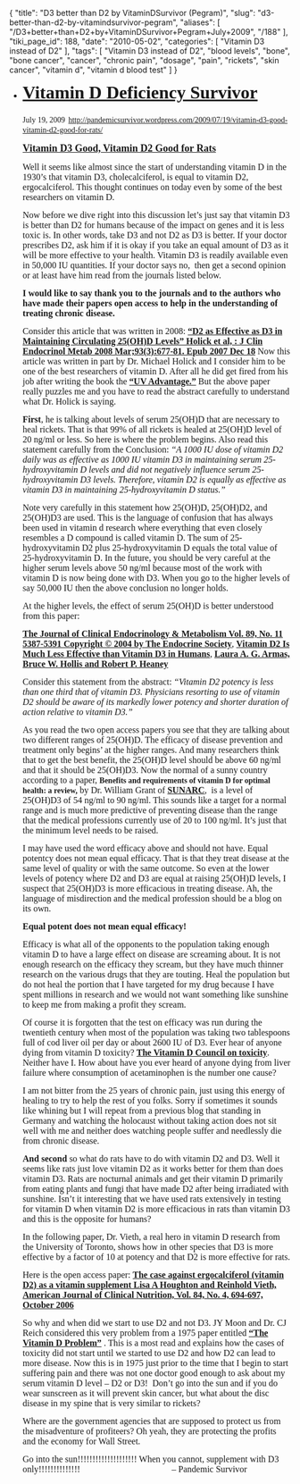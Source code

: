 {
    "title": "D3 better than D2 by VitaminDSurvivor (Pegram)",
    "slug": "d3-better-than-d2-by-vitamindsurvivor-pegram",
    "aliases": [
        "/D3+better+than+D2+by+VitaminDSurvivor+Pegram+July+2009",
        "/188"
    ],
    "tiki_page_id": 188,
    "date": "2010-05-02",
    "categories": [
        "Vitamin D3 instead of D2"
    ],
    "tags": [
        "Vitamin D3 instead of D2",
        "blood levels",
        "bone",
        "bone cancer",
        "cancer",
        "chronic pain",
        "dosage",
        "pain",
        "rickets",
        "skin cancer",
        "vitamin d",
        "vitamin d blood test"
    ]
}


<ul><li><p class="MsoNormal" style="line-height:normal;"><b><span style="font-size:24pt;font-family:'Times New Roman';"><a href="http://pandemicsurvivor.wordpress.com/">Vitamin D Deficiency Survivor</a></span></b></p><p><b></b></p><b></b>

<p class="MsoNormal" style="line-height:normal;"><span style="font-family:'Times New Roman';">July 19, 2009</span><b><span style="font-size:18pt;font-family:'Times New Roman';"> </span></b><span style="font-family:'Times New Roman';"><a href="http://pandemicsurvivor.wordpress.com/2009/07/19/vitamin-d3-good-vitamin-d2-good-for-rats/">http://pandemicsurvivor.wordpress.com/2009/07/19/vitamin-d3-good-vitamin-d2-good-for-rats/</a> </span></p><p></p>

<p class="MsoNormal" style="line-height:normal;"><b><span style="font-size:13.5pt;font-family:'Times New Roman';"><a href="http://pandemicsurvivor.wordpress.com/2009/07/19/vitamin-d3-good-vitamin-d2-good-for-rats/">Vitamin D3 Good, Vitamin D2 Good for Rats</a></span></b></p><p><b></b></p><b></b>

<p class="MsoNormal" style="line-height:normal;"><span style="font-size:12pt;font-family:'Times New Roman';">Well it seems like almost since the start of understanding vitamin D in the 1930’s that vitamin D3, cholecalciferol, is equal to vitamin D2, ergocalciferol. This thought continues on today even by some of the best researchers on vitamin D.</span></p><p></p>

<p class="MsoNormal" style="line-height:normal;"><span style="font-size:12pt;font-family:'Times New Roman';">Now before we dive right into this discussion let’s just say that vitamin D3 is better than D2 for humans because of the impact on genes and it is less toxic is. In other words, take D3 and not D2 as D3 is better. If your doctor prescribes D2, ask him if it is okay if you take an equal amount of D3 as it will be more effective to your health. Vitamin D3 is readily available even in 50,000 IU quantities. If your doctor says no,  then get a second opinion or at least have him read from the journals listed below.</span></p><p></p>

<p class="MsoNormal" style="line-height:normal;"><b><span style="font-size:12pt;font-family:'Times New Roman';">I would like to say thank you to the journals and to the authors who have made their papers open access to help in the understanding of treating chronic disease.</span></b><span style="font-size:12pt;font-family:'Times New Roman';"></span></p><p></p>

<p class="MsoNormal" style="line-height:normal;"><span style="font-size:12pt;font-family:'Times New Roman';">Consider this article that was written in 2008: <a href="http://www.pubmedcentral.nih.gov/articlerender.fcgi?tool=pubmed&pubmedid=18089691"><b>“D2 as Effective as D3 in Maintaining Circulating 25(OH)D Levels” Holick et al, : J Clin Endocrinol Metab 2008 Mar;93(3):677-81. Epub 2007 Dec 18</b></a> Now this article was written in part by Dr. Michael Holick and I consider him to be one of the best researchers of vitamin D. After all he did get fired from his job after writing the book the <a href="http://www.uvadvantage.org/"><b>“UV Advantage.”</b></a> But the above paper really puzzles me and you have to read the abstract carefully to understand what Dr. Holick is saying.</span></p><p></p>

<p class="MsoNormal" style="line-height:normal;"><b><span style="font-size:12pt;font-family:'Times New Roman';">First</span></b><span style="font-size:12pt;font-family:'Times New Roman';">, he is talking about levels of serum 25(OH)D that are necessary to heal rickets. That is that 99% of all rickets is healed at 25(OH)D level of 20 ng/ml or less. So here is where the problem begins. Also read this statement carefully from the Conclusion: <i>“A 1000 IU dose of vitamin D2 daily was as effective as 1000 IU vitamin D3 in maintaining serum 25-hydroxyvitamin D levels and did not negatively influence serum 25-hydroxyvitamin D3 levels. Therefore, vitamin D2 is equally as effective as vitamin D3 in maintaining 25-hydroxyvitamin D status.”</i></span></p><p></p>

<p class="MsoNormal" style="line-height:normal;"><span style="font-size:12pt;font-family:'Times New Roman';">Note very carefully in this statement how 25(OH)D, 25(OH)D2, and 25(OH)D3 are used. This is the language of confusion that has always been used in vitamin d research where everything that even closely resembles a D compound is called vitamin D. The sum of 25-hydroxyvitamin D2 plus 25-hydroxyvitamin D equals the total value of 25-hydroxyvitamin D. In the future, you should be very careful at the higher serum levels above 50 ng/ml because most of the work with vitamin D is now being done with D3. When you go to the higher levels of say 50,000 IU then the above conclusion no longer holds.</span></p><p></p>

<p class="MsoNormal" style="line-height:normal;"><span style="font-size:12pt;font-family:'Times New Roman';">At the higher levels, the effect of serum 25(OH)D is better understood from this paper:</span></p><p></p>

<p class="MsoNormal" style="line-height:normal;"><span style="font-size:12pt;font-family:'Times New Roman';"><a href="http://jcem.endojournals.org/cgi/content/full/89/11/5387"><b>The Journal of Clinical Endocrinology & Metabolism Vol. 89, No. 11 5387-5391 Copyright © 2004 by The Endocrine Society</b></a>, <a href="http://jcem.endojournals.org/cgi/content/full/89/11/5387"><b>Vitamin D2 Is Much Less Effective than Vitamin D3 in Humans</b></a>, <a href="http://jcem.endojournals.org/cgi/content/full/89/11/5387"><b>Laura A. G. Armas, Bruce W. Hollis and Robert P. Heaney</b></a></span></p><p></p>

<p class="MsoNormal" style="line-height:normal;"><span style="font-size:12pt;font-family:'Times New Roman';">Consider this statement from the abstract: <i>“Vitamin D2 potency is less than one third that of vitamin D3. Physicians resorting to use of vitamin D2 should be aware of its markedly lower potency and shorter duration of action relative to vitamin D3.”</i></span></p><p></p>

<p class="MsoNormal" style="line-height:normal;"><span style="font-size:12pt;font-family:'Times New Roman';">As you read the two open access papers you see that they are talking about two different ranges of 25(OH)D. The efficacy of disease prevention and treatment only begins’ at the higher ranges. And many researchers think that to get the best benefit, the 25(OH)D level should be above 60 ng/ml and that it should be 25(OH)D3. Now the normal of a sunny country according to a paper, </span><b><span style="font-family:'Times New Roman';">Benefits and requirements of vitamin D for optimal health: a review,</span></b><span style="font-size:12pt;font-family:'Times New Roman';"> by Dr. William Grant of <a href="http://www.sunarc.org/"><b>SUNARC</b></a>,  is a level of 25(OH)D3 of 54 ng/ml to 90 ng/ml. This sounds like a target for a normal range and is much more predictive of preventing disease than the range that the medical professions currently use of 20 to 100 ng/ml. It’s just that the minimum level needs to be raised.</span></p><p></p>

<p class="MsoNormal" style="line-height:normal;"><span style="font-size:12pt;font-family:'Times New Roman';">I may have used the word efficacy above and should not have. Equal potentcy does not mean equal efficacy. That is that they treat disease at the same level of quality or with the same outcome. So even at the lower levels of potency where D2 and D3 are equal at raising 25(OH)D levels, I suspect that 25(OH)D3 is more efficacious in treating disease. Ah, the language of misdirection and the medical profession should be a blog on its own.</span></p><p></p>

<p class="MsoNormal" style="line-height:normal;"><b><span style="font-size:12pt;font-family:'Times New Roman';">Equal potent does not mean equal efficacy!</span></b><span style="font-size:12pt;font-family:'Times New Roman';"></span></p><p></p>

<p class="MsoNormal" style="line-height:normal;"><span style="font-size:12pt;font-family:'Times New Roman';">Efficacy is what all of the opponents to the population taking enough vitamin D to have a large effect on disease are screaming about. It is not enough research on the efficacy they scream, but they have much thinner research on the various drugs that they are touting. Heal the population but do not heal the portion that I have targeted for my drug because I have spent millions in research and we would not want something like sunshine to keep me from making a profit they scream.</span></p><p></p>

<p class="MsoNormal" style="line-height:normal;"><span style="font-size:12pt;font-family:'Times New Roman';">Of course it is forgotten that the test on efficacy was run during the twentieth century when most of the population was taking two tablespoons full of cod liver oil per day or about 2600 IU of D3. Ever hear of anyone dying from vitamin D toxicity? <a href="http://www.vitamindcouncil.org/vitaminDToxicity.shtml"><b>The Vitamin D Council on toxicity</b></a>.  Neither have I. How about have you ever heard of anyone dying from liver failure where consumption of acetaminophen is the number one cause?</span></p><p></p>

<p class="MsoNormal" style="line-height:normal;"><span style="font-size:12pt;font-family:'Times New Roman';">I am not bitter from the 25 years of chronic pain, just using this energy of healing to try to help the rest of you folks. Sorry if sometimes it sounds like whining but I will repeat from a previous blog that standing in Germany and watching the holocaust without taking action does not sit well with me and neither does watching people suffer and needlessly die from chronic disease.</span></p><p></p>

<p class="MsoNormal" style="line-height:normal;"><b><span style="font-size:12pt;font-family:'Times New Roman';">And second</span></b><span style="font-size:12pt;font-family:'Times New Roman';"> so what do rats have to do with vitamin D2 and D3. Well it seems like rats just love vitamin D2 as it works better for them than does vitamin D3. Rats are nocturnal animals and get their vitamin D primarily from eating plants and fungi that have made D2 after being irradiated with sunshine. Isn’t it interesting that we have used rats extensively in testing for vitamin D when vitamin D2 is more efficacious in rats than vitamin D3 and this is the opposite for humans?</span></p><p></p>

<p class="MsoNormal" style="line-height:normal;"><span style="font-size:12pt;font-family:'Times New Roman';">In the following paper, Dr. Vieth, a real hero in vitamin D research from the University of Toronto, shows how in other species that D3 is more effective by a factor of 10 at potency and that D2 is more effective for rats.</span></p><p></p>

<p class="MsoNormal" style="line-height:normal;"><span style="font-size:12pt;font-family:'Times New Roman';">Here is the open access paper: <a href="http://www.ajcn.org/cgi/content/full/84/4/694"><b>The case against ergocalciferol (vitamin D2) as a vitamin supplement Lisa A Houghton and Reinhold Vieth, American Journal of Clinical Nutrition, Vol. 84, No. 4, 694-697, October 2006 </b></a></span></p><p></p>

<p class="MsoNormal" style="line-height:normal;"><span style="font-size:12pt;font-family:'Times New Roman';">So why and when did we start to use D2 and not D3. JY Moon and Dr. CJ Reich considered this very problem from a 1975 paper entitled <a href="http://www.orthomolecular.org/library/jom/1975/pdf/1975-v04n02-p123.pdf"><b>“The Vitamin D Problem”</b></a> . This is a most read and explains how the cases of toxicity did not start until we started to use D2 and how D2 can lead to more disease. Now this is in 1975 just prior to the time that I begin to start suffering pain and there was not one doctor good enough to ask about my serum vitamin D level – D2 or D3!  Don’t go into the sun and if you do wear sunscreen as it will prevent skin cancer, but what about the disc disease in my spine that is very similar to rickets?</span></p><p></p>

<p class="MsoNormal" style="line-height:normal;"><span style="font-size:12pt;font-family:'Times New Roman';">Where are the government agencies that are supposed to protect us from the misadventure of profiteers? Oh yeah, they are protecting the profits and the economy for Wall Street.</span></p><p></p>

<p class="MsoNormal" style="line-height:normal;"><span style="font-size:12pt;font-family:'Times New Roman';">Go into the sun!!!!!!!!!!!!!!!!!!!! When you cannot, supplement with D3 only!!!!!!!!!!!!!!                                         – Pandemic Survivor</span></p><p></p>

</li>

</ul>
